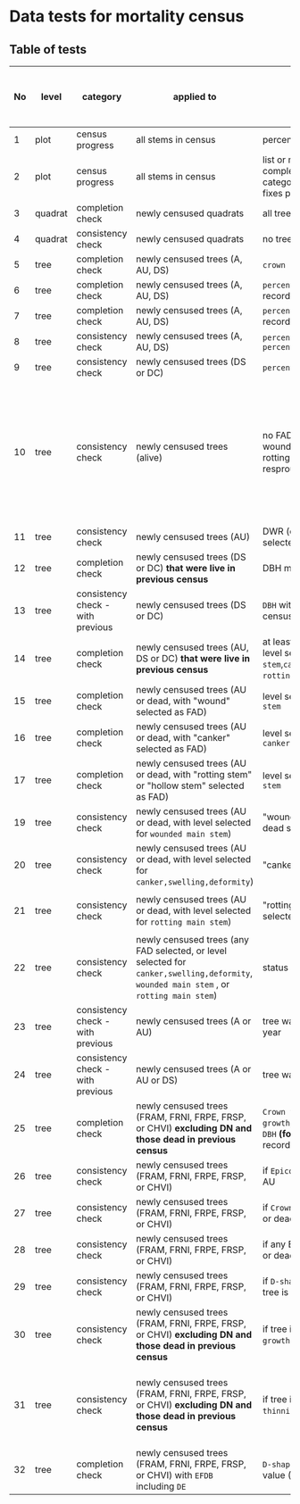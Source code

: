 # Data tests for mortality census

## Table of tests 

No|level | category | applied to | test  | warning (W) or error (E) | coded | requires field fix? | auto fix (when applicable) | core or SCBI add-on?
----  |----  | ---- | ----  | ----  | ---- | ---- | ---- | ----  | ---- 
1|plot | census progress | all stems in census | percent trees censused | NA |  2021 | NA | NA | core
2|plot | census progress | all stems in census | list or map of quadrats completed, with additional category for censused with fixes pending | NA |  2021 | NA | NA | core 
3|quadrat | completion check | newly censused quadrats | all trees censused |  E | 2021 | Y | NA | core
4|quadrat  | consistency check | newly censused quadrats | no trees are duplicated |   W | 2021 | N | use latest record | core
5|tree | completion check | newly censused trees (A, AU, DS) | `crown position` is recorded | E | 2021 | Y | NA | core
6|tree | completion check | newly censused trees (A, AU, DS) |`percentage of crown intact` is recorded | E | 2021 | Y | NA | core
7|tree | completion check | newly censused trees (A, AU, DS) |`percentage of crown living` is recorded | E | 2021 | Y | NA | core
8|tree | consistency check | newly censused trees (A, AU, DS) | `percentage of crown living` ≤ `percentage of crown intact` | E | 2021 | initially | [issue 13](https://github.com/SCBI-ForestGEO/SCBImortality/issues/13)| core
9|tree | consistency check | newly censused trees (DS or DC) | `percentage of crown living` = 0 | E | 2021 | Y | NA| core
10|tree | consistency check | newly censused trees (alive) | no FAD is selected; no record of wounded main stem, canker, or rotting trunk; DWR (dead with resprouts) not selected | E | 2021 | sometimes | if `percentage of crown living`>0, change status to AU; otherwise requires field check (to determine DS vs DC) | core
11|tree | consistency check | newly censused trees (AU) | DWR (dead with resprouts) not selected |E |  2021 | initially | ---| core
12|tree | completion check | newly censused trees (DS or DC) **that were live in previous census** | DBH measured | E | 2021 | Y | NA | SCBI
13|tree | consistency check - with previous | newly censused trees (DS or DC) | `DBH` within 2cm of most recent census DBH | W | 2021 | Y | NA| SCBI
14|tree | completion check | newly censused trees (AU, DS or DC) **that were live in previous census** | at least one FAD is selected (OR level selected for `wounded main stem`,`canker,swelling,deformity`, `rotting main stem`)* | E |2021 | Y | NA | core
15|tree | completion check | newly censused trees (AU or dead, with "wound" selected as FAD) | level selected for `wounded main stem` | E |2021 | Y | NA | core
16|tree | completion check | newly censused trees (AU or dead, with "canker" selected as FAD) | level selected for `canker,swelling,deformity` |E | 2021 | Y | NA | core
17|tree | completion check | newly censused trees (AU or dead, with "rotting stem" or "hollow stem" selected as FAD) | level selected for `rotting main stem` | E |2021 | Y | NA | core
19|tree | consistency check | newly censused trees (AU or dead, with level selected for `wounded main stem`)| "wound" selected as FAD, AU or dead selected as status | W| 2021 | N | add wound to FAD list* | core
20|tree | consistency check | newly censused trees (AU or dead, with level selected for `canker,swelling,deformity`)| "canker" selected as FAD | W| 2021 | N | add canker to FAD list* | core
21|tree | consistency check | newly censused trees (AU or dead, with level selected for `rotting main stem`)| "rotting stem" or "hollow stem" selected as FAD| W| 2021 | N | add `rotting main stem` to FAD list* | core
22|tree | consistency check | newly censused trees (any FAD selected, or level selected for `canker,swelling,deformity`, `wounded main stem` , or `rotting main stem`)| status selected as AU or dead | W| 2021 | N | change live to AU | core
23|tree | consistency check - with previous | newly censused trees (A or AU) | tree was A or AU in previous year | W| 2021 | Y | NA| SCBI
24|tree | consistency check - with previous | newly censused trees (A or AU or DS) | tree was not DC in previous year | W| 2021 | Y | NA| SCBI
25|tree | completion check | newly censused trees (FRAM, FRNI, FRPE, FRSP, or CHVI) **excluding DN and those dead in previous census**| `Crown thinning`, `Epicormic growth`, `Crown position < 10 cm DBH` **(for stems <10cm)** all recorded | E | 2021 | Y | NA | SCBI
26|tree | consistency check | newly censused trees (FRAM, FRNI, FRPE, FRSP, or CHVI) | if `Epicormic growth`>0, tree is AU | E | 2021 | N | set status to AU | SCBI
27|tree | consistency check | newly censused trees (FRAM, FRNI, FRPE, FRSP, or CHVI) | if `Crown thinning`>1 , tree is AU or dead | E | 2021 |  sometimes | | SCBI
28|tree | consistency check | newly censused trees (FRAM, FRNI, FRPE, FRSP, or CHVI) | if any EABF recorded, tree is AU or dead | E | 2021 | sometimes | --- | SCBI
29|tree | consistency check | newly censused trees (FRAM, FRNI, FRPE, FRSP, or CHVI) | if `D-shaped exit hole count`>0, tree is AU or dead | E | 2021 | sometimes | --- | SCBI
30|tree | consistency check | newly censused trees (FRAM, FRNI, FRPE, FRSP, or CHVI) **excluding DN and those dead in previous census**| if tree is dead, `Epicormic growth`=0  | E | 2021 | sometimes | --- | SCBI
31|tree | consistency check | newly censused trees (FRAM, FRNI, FRPE, FRSP, or CHVI) **excluding DN and those dead in previous census**| if tree is dead, `Crown thinning`=5 | E | 2021 |  sometimes | Just the ones that are zero should be auto changed to 5.| SCBI
32|tree | completion check | newly censused trees (FRAM, FRNI, FRPE, FRSP, or CHVI) with `EFDB` including `DE`|  `D-shaped exit hole count` has value (>0) | E | not yet | Y | NA | SCBI



